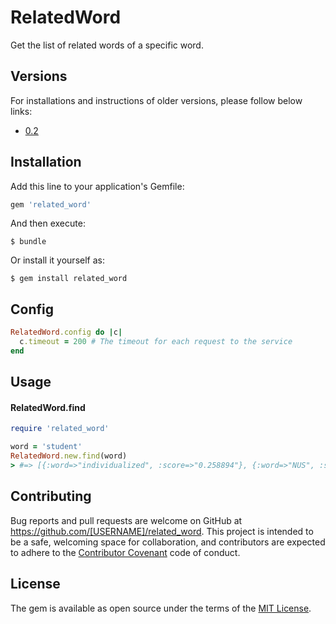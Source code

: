 # RelatedWord

Get the list of related words of a specific word.

## Versions

For installations and instructions of older versions, please follow below links:
* [0.2](https://github.com/lmduc/related_word/tree/v0.2)

## Installation

Add this line to your application's Gemfile:

```ruby
gem 'related_word'
```

And then execute:

    $ bundle

Or install it yourself as:

    $ gem install related_word

## Config

```ruby
RelatedWord.config do |c|
  c.timeout = 200 # The timeout for each request to the service
end
```

## Usage

#### RelatedWord.find
```ruby
require 'related_word'

word = 'student'
RelatedWord.new.find(word)
> #=> [{:word=>"individualized", :score=>"0.258894"}, {:word=>"NUS", :score=>"0.206925"}, {:word=>"extracurricular", :score=>"0.206289"}, {:word=>"Yearbook", :score=>"0.197864"}, ...]
```

## Contributing

Bug reports and pull requests are welcome on GitHub at https://github.com/[USERNAME]/related_word. This project is intended to be a safe, welcoming space for collaboration, and contributors are expected to adhere to the [Contributor Covenant](http://contributor-covenant.org) code of conduct.


## License

The gem is available as open source under the terms of the [MIT License](http://opensource.org/licenses/MIT).
